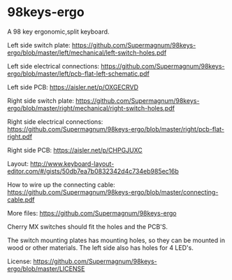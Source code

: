 # 98keys-ergo
A 98 key ergonomic,split keyboard.

Left side switch plate:
https://github.com/Supermagnum/98keys-ergo/blob/master/left/mechanical/left-switch-holes.pdf

Left side electrical connections:
https://github.com/Supermagnum/98keys-ergo/blob/master/left/pcb-flat-left-schematic.pdf

Left side PCB:
https://aisler.net/p/OXGECRVD


Right side switch plate:
https://github.com/Supermagnum/98keys-ergo/blob/master/right/mechanical/right-switch-holes.pdf

Right side electrical connections:
https://github.com/Supermagnum/98keys-ergo/blob/master/right/pcb-flat-right.pdf

Right side PCB:
https://aisler.net/p/CHPGJUXC

Layout:
http://www.keyboard-layout-editor.com/#/gists/50db7ea7b0832342d4c734eb985ec16b

How to wire up the connecting cable:
https://github.com/Supermagnum/98keys-ergo/blob/master/connecting-cable.pdf

More files:
https://github.com/Supermagnum/98keys-ergo


Cherry MX switches should fit the holes and the PCB'S.

The switch mounting plates has mounting holes, so they can be mounted in wood or other materials. 
The left side also has holes for 4 LED's.

License:
https://github.com/Supermagnum/98keys-ergo/blob/master/LICENSE

